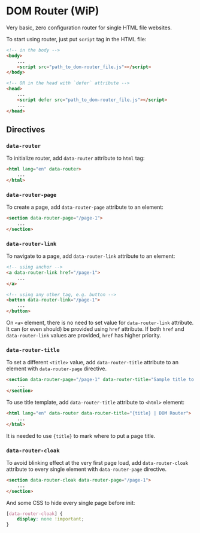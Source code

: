 # DOM Router (WiP)

Very basic, zero configuration router for single HTML file websites.

To start using router, just put `script` tag in the HTML file:

```html
<!-- in the body -->
<body>
    ...
    <script src="path_to_dom-router_file.js"></script>    
</body>

<!-- OR in the head with `defer` attribute -->
<head>
    ...
    <script defer src="path_to_dom-router_file.js"></script>
    ...
</head>
```

## Directives

### `data-router`

To initialize router, add `data-router` attribute to `html` tag:

```html
<html lang="en" data-router>
    ...
</html>
```

### `data-router-page`

To create a page, add `data-router-page` attribute to an element:

```html
<section data-router-page="/page-1">
    ...
</section>
```

### `data-router-link`

To navigate to a page, add `data-router-link` attribute to an element:

```html
<!-- using anchor -->
<a data-router-link href="/page-1">
    ...
</a>

<!-- using any other tag, e.g. button -->
<button data-router-link="/page-1">
    ...
</button>
```

On `<a>` element, there is no need to set value for `data-router-link` attribute. It can (or even should) 
be provided using `href` attribute. If both `href` and `data-router-link` values are provided,
`href` has higher priority.

### `data-router-title`

To set a different `<title>` value, add `data-router-title` attribute to an element with `data-router-page`
directive.

```html
<section data-router-page="/page-1" data-router-title="Sample title to page 1">
    ...
</section>
```

To use title template, add `data-router-title` attribute to `<html>` element:
```html
<html lang="en" data-router data-router-title="{title} | DOM Router">
    ...
</html>
```

It is needed to use `{title}` to mark where to put a page title.

### `data-router-cloak`

To avoid blinking effect at the very first page load, add `data-router-cloak` attribute
to every single element with `data-router-page` directive.

```html
<section data-router-cloak data-router-page="/page-1">
    ...
</section>
```

And some CSS to hide every single page before init:
```css
[data-router-cloak] {
    display: none !important;
}
```

